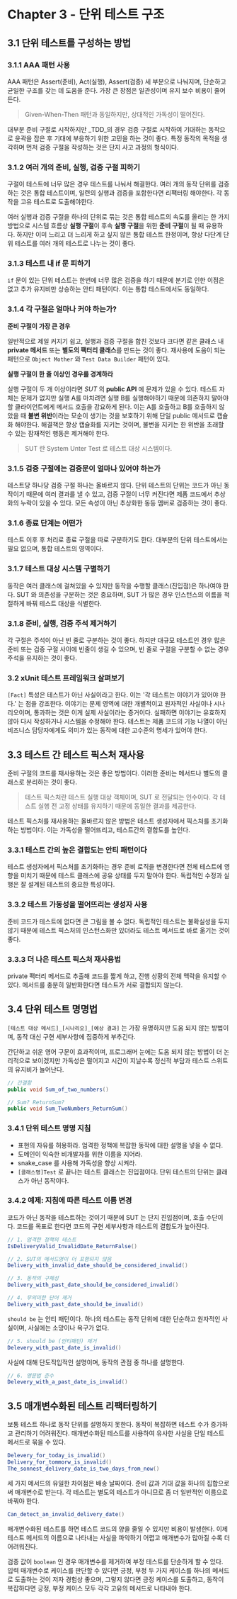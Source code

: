 # Chapter 3 - 단위 테스트 구조

## 3.1 단위 테스트를 구성하는 방법

### 3.1.1 AAA 패턴 사용

AAA 패턴은 Assert(준비), Act(실행), Assert(검증) 세 부분으로 나눠지며, 단순하고 균일한 구조를 갖는 데 도움을 준다.
가장 큰 장점은 일관성이며 유지 보수 비용이 줄어든다.

> Given-When-Then 패턴과 동일하지만, 상대적인 가독성이 떨어진다.

대부분 준비 구절로 시작하지만 _TDD_의 경우 검증 구절로 시작하여 기대하는 동작으로 윤곽을 잡은 후 기대에 부응하기 위한 고민을 하는 것이 좋다. 특정 동작의 목적을 생각하며 먼저 검증 구절을 작성하는 것은 단지 사고 과정의 형식이다.

### 3.1.2 여러 개의 준비, 실행, 검증 구절 피하기

구절이 테스트에 너무 많은 경우 테스트를 나눠서 해결한다. 여러 개의 동작 단위를 검증하는 것은 통합 테스트이며, 일련의 실행과 검증을 포함한다면 리팩터링 해야한다. 각 동작을 고유 테스트로 도출해야한다.

여러 실행과 검증 구절을 하나의 단위로 묶는 것은 통합 테스트의 속도를 올리는 한 가지 방법으로 시스템 흐름상 **실행 구절**이 후속 **실행 구절**을 위한 **준비 구절**이 될 때 유용하다. 하지만 이미 느리고 더 느리게 하고 싶지 않은 통합 테스트 한정이며, 항상 다단계 단위 테스트를 여러 개의 테스트로 나누는 것이 좋다.

### 3.1.3 테스트 내 if 문 피하기

`if` 문이 있는 단위 테스트는 한번에 너무 많은 검증을 하기 때문에 분기로 인한 이점은 없고 추가 유지비만 상승하는 안티 패턴이다. 이는 통합 테스트에서도 동일하다.

### 3.1.4 각 구절은 얼마나 커야 하는가?

**준비 구절이 가장 큰 경우**

일반적으로 제일 커지기 쉽고, 실행과 검증 구절을 합친 것보다 크다면 같은 클래스 내 **private 메서드** 또는 **별도의 팩터리 클래스**를 만드는 것이 좋다. 재사용에 도움이 되는 패턴으로 `Object Mother` 와 `Test Data Builder` 패턴이 있다.

**실행 구절이 한 줄 이상인 경우를 경계하라**

실행 구절이 두 개 이상이라면 _SUT_ 의 **public API** 에 문제가 있을 수 있다. 테스트 자체는 문제가 없지만 실행 A를 마치려면 실행 B를 실행해야하기 때문에 의존하지 말아야 할 클라이언트에게 메서드 호출을 강요하게 된다. 이는 A를 호출하고 B를 호출하지 않았을 때 **불변 위반**이라는 모순이 생기는 것을 보호하기 위해 단일 public 메서드로 캡슐화 해야한다. 해결책은 항상 캡슐화를 지키는 것이며, 불변을 지키는 한 위반을 초래할 수 있는 잠재적인 행동은 제거해야 한다.

> SUT 란 System Unter Test 로 테스트 대상 시스템이다.

### 3.1.5 검증 구절에는 검증문이 얼마나 있어야 하는가

테스트당 하나당 검증 구절 하나는 올바르지 않다. 단위 테스트의 단위는 코드가 아닌 동작이기 때문에 여러 결과를 낼 수 있고, 검증 구절이 너무 커진다면 제품 코드에서 추상화의 누락이 있을 수 있다. 모든 속성이 아닌 추상화한 동등 멤버로 검증하는 것이 좋다.

### 3.1.6 종료 단계는 어떤가

테스트 이후 후 처리로 종료 구절을 따로 구분하기도 한다. 대부분의 단위 테스트에서는 필요 없으며, 통합 테스트의 영역이다.

### 3.1.7 테스트 대상 시스템 구별하기

동작은 여러 클래스에 걸쳐있을 수 있지만 동작을 수행할 클래스(진입점)은 하나여야 한다. SUT 와 의존성을 구분하는 것은 중요하며, SUT 가 많은 경우 인스턴스의 이름을 적절하게 바꿔 테스트 대상을 식별한다.

### 3.1.8 준비, 실행, 검증 주석 제거하기

각 구절은 주석이 아닌 빈 줄로 구분하는 것이 좋다. 하지만 대규모 테스트인 경우 많은 준비 또는 검증 구절 사이에 빈줄이 생길 수 있으며, 빈 줄로 구절을 구분할 수 없는 경우 주석을 유지하는 것이 좋다.

### 3.2 xUnit 테스트 프레임워크 살펴보기

`[Fact]` 특성은 테스트가 아닌 사실이라고 한다. 이는 '각 테스트는 이야기가 있어야 한다.' 는 점을 강조한다. 이야기는 문제 영역에 대한 개별적이고 원자적인 사실이나 시나리오이며, 통과하는 것은 이게 실제 사실이라는 증거이다. 실패하면 이야기는 유효하지 않아 다시 작성하거나 시스템을 수정해야 한다. 테스트는 제품 코드의 기능 나열이 아닌 비즈니스 담당자에게도 의미가 있는 동작에 대한 고수준의 명세가 있어야 한다.

## 3.3 테스트 간 테스트 픽스처 재사용

준비 구절의 코드를 재사용하는 것은 좋은 방법이다. 이러한 준비는 메서드나 별도의 클래스로 분리하는 것이 좋다.

> 테스트 픽스처란 테스트 실행 대상 객체이며, SUT 로 전달되는 인수이다. 각 테스트 실행 전 고정 상태를 유지하기 때문에 동일한 결과를 제공한다.

테스트 픽스처를 재사용하는 올바르지 않은 방법은 테스트 생성자에서 픽스처를 초기화하는 방법이다. 이는 가독성을 떨어뜨리고, 테스트간의 결합도를 높인다.

### 3.3.1 테스트 간의 높은 결합도는 안티 패턴이다

테스트 생성자에서 픽스처를 초기화하는 경우 준비 로직을 변경한다면 전체 테스트에 영향을 미치기 때문에 테스트 클래스에 공유 상태를 두지 말아야 한다. 독립적인 수정과 실행은 잘 설계된 테스트의 중요한 특성이다.

### 3.3.2 테스트 가동성을 떨어뜨리는 생성자 사용

준비 코드가 테스트에 없다면 큰 그림을 볼 수 없다. 독립적인 테스트는 불확실성을 두지 않기 때문에 테스트 픽스처의 인스턴스화만 있더라도 테스트 메서드로 바로 옮기는 것이 좋다. 

### 3.3.3 더 나은 테스트 픽스처 재사용법

private 팩터리 메서드로 추출해 코드를 짧게 하고, 진행 상황의 전체 맥락을 유지할 수 있다. 메서드를 충분히 일반화한다면 테스트가 서로 결합되지 않는다.

## 3.4 단위 테스트 명명법

`[테스트 대상 메서드]_[시나리오]_[예상 결과]` 는 가장 유명하지만 도움 되지 않는 방법이며, 동작 대신 구현 세부사항에 집중하게 부추긴다.

간단하고 쉬운 영어 구문이 효과적이며, 프로그래머 눈에는 도움 되지 않는 방법이 더 논리적으로 보이겠지만 가독성은 떨어지고 시간이 지날수록 정신적 부담과 테스트 스위트의 유지비가 늘어난다.

```cs
// 간결함
public void Sum_of_two_numbers()

// Sum? ReturnSum?
public void Sum_TwoNumbers_ReturnSum()
```

### 3.4.1 단위 테스트 명명 지침

* 표현의 자유를 허용하라. 엄격한 정책에 복잡한 동작에 대한 설명을 넣을 수 없다.
* 도메인이 익숙한 비개발자를 위한 이름을 지어라.
* snake_case 를 사용해 가독성을 향상 시켜라.
* `[클래스명]Test` 로 끝나는 테스트 클래스는 진입점이다. 단위 테스트의 단위는 클래스가 아닌 동작이다.

### 3.4.2 예제: 지침에 따른 테스트 이름 변경

코드가 아닌 동작을 테스트하는 것이기 때문에 SUT 는 단지 진입점이며, 호출 수단이다. 코드를 목표로 한다면 코드의 구현 세부사항과 테스트의 결합도가 높아진다.

```cs
// 1. 엄격한 정책의 테스트
IsDeliveryValid_InvalidDate_ReturnFalse()

// 2. SUT의 메서드명이 더 포함되지 않음
Delivery_with_invalid_date_should_be_considered_invalid()

// 3. 동작의 구체성
Delivery_with_past_date_should_be_considered_invalid()

// 4. 무의미한 단어 제거
Delivery_with_past_date_should_be_invalid()
```

`should be` 는 안티 패턴이다. 하나의 테스트는 동작 단위에 대한 단순하고 원자적인 사실이며, 사실에는 소망이나 욕구가 없다.

```cs
// 5. should be (안티패턴) 제거
Delevery_with_past_date_is_invalid()
```

사실에 대해 단도직입적인 설명이며, 동작의 관점 중 하나를 설명한다.

```cs
// 6. 영문법 준수
Delevery_with_a_past_date_is_invalid()
```

## 3.5 매개변수화된 테스트 리팩터링하기

보통 테스트 하나로 동작 단위를 설명하지 못한다. 동작이 복잡하면 테스트 수가 증가하고 관리하기 어려워진다. 매개변수화된 테스트를 사용하여 유사한 사실을 단일 테스트 메서드로 묶을 수 있다.

```cs
Delevery_for_today_is_invalid()
Delivery_for_tommorw_is_invalid()
The_sonnest_delivery_date_is_two_days_from_now()
```

세 가지 메서드의 유일한 차이점은 배송 날짜이다. 준비 값과 기대 값을 하나의 집합으로써 매개변수로 받는다. 각 테스트는 별도의 테스트가 아니므로 좀 더 일반적인 이름으로 바꿔야 한다. 

```cs
Can_detect_an_invalid_delivery_date()
```

매개변수화된 테스트를 하면 테스트 코드의 양을 줄일 수 있지만 비용이 발생한다. 이제 테스트 메서드의 이름으로 나타내는 사실을 파악하기 어렵고 매개변수가 많아질 수록 더 어려워진다.

검증 값이 `boolean` 인 경우 매개변수를 제거하여 부정 테스트를 단순하게 할 수 있다. 입력 매개변수로 케이스를 판단할 수 있다면 긍정, 부정 두 가지 케이스를 하나의 메서드로 도출하는 것이 저자 경험상 좋으며, 그렇지 않다면 긍정 케이스를 도출하고, 동작이 복잡하다면 긍정, 부정 케이스 모두 각각 고유의 메서드로 나타내야 한다.